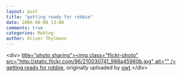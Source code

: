 ```yaml
---
layout: post
title: "getting ready for robbie"
date: 2006-08-08 13:08
comments: true
categories: Moblog
author: Oliver Thylmann
---
```



&lt;div&gt;	[ title=&quot;photo sharing&quot;&gt;&lt;img class=&quot;flickr-photo&quot; src=&quot;http://static.flickr.com/96/210030741_988a45960b.jpg&quot; alt=&quot;&quot; /&gt;](http://www.flickr.com/photos/oliver/210030741/)	[getting ready for robbie](http://www.flickr.com/photos/oliver/210030741/), originally uploaded by [owt](http://www.flickr.com/people/oliver/).&lt;/div&gt;					


